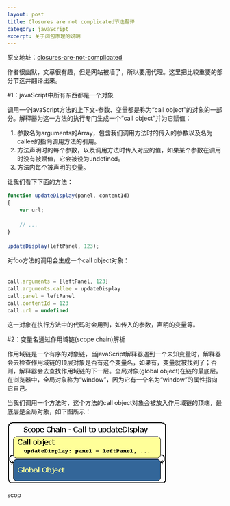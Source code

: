 ```yaml
---
layout: post
title: Closures are not complicated节选翻译
category: javaScript
excerpt: 关于闭包原理的说明
---
```


原文地址：[closures-are-not-complicated](http://blog.niftysnippets.org/2008/02/closures-are-not-complicated.html)

作者很幽默，文章很有趣，但是网站被墙了，所以要用代理。这里把比较重要的部分节选并翻译出来。

#1：javaScript中所有东西都是一个对象

调用一个javaScript方法的上下文-参数、变量都是称为“call object”的对象的一部分。解释器为这一方法的执行专门生成一个“call object”并为它赋值：

1. 参数名为arguments的Array，包含我们调用方法时的传入的参数以及名为callee的指向调用方法的引用。
2. 方法声明时的每个参数，以及调用方法时传入对应的值，如果某个参数在调用时没有被赋值，它会被设为undefined。
3. 方法内每个被声明的变量。

让我们看下下面的方法：

~~~javascript
function updateDisplay(panel, contentId)
{
    var url;

    // ...
}

updateDisplay(leftPanel, 123);

~~~

对foo方法的调用会生成一个call object对象：
~~~javascript

call.arguments = [leftPanel, 123]
call.arguments.callee = updateDisplay
call.panel = leftPanel
call.contentId = 123
call.url = undefined

~~~

这一对象在执行方法中的代码时会用到，如传入的参数，声明的变量等。

#2：变量名通过作用域链(scope chain)解析

作用域链是一个有序的对象链，当javaScript解释器遇到一个未知变量时，解释器会去检查作用域链的顶层对象是否有这个变量名，如果有，变量就被找到了；否则，解释器会去查找作用域链的下一层。全局对象(global object)在链的最底层。在浏览器中，全局对象称为“window”，因为它有一个名为“window”的属性指向它自己。

当我们调用一个方法时，这个方法的call object对象会被放入作用域链的顶端，最底层是全局对象，如下图所示：

![alt text](https://raw.githubusercontent.com/nfhy/medias/master/images/clauses/scope_chain1.png "scope chain")

scop



